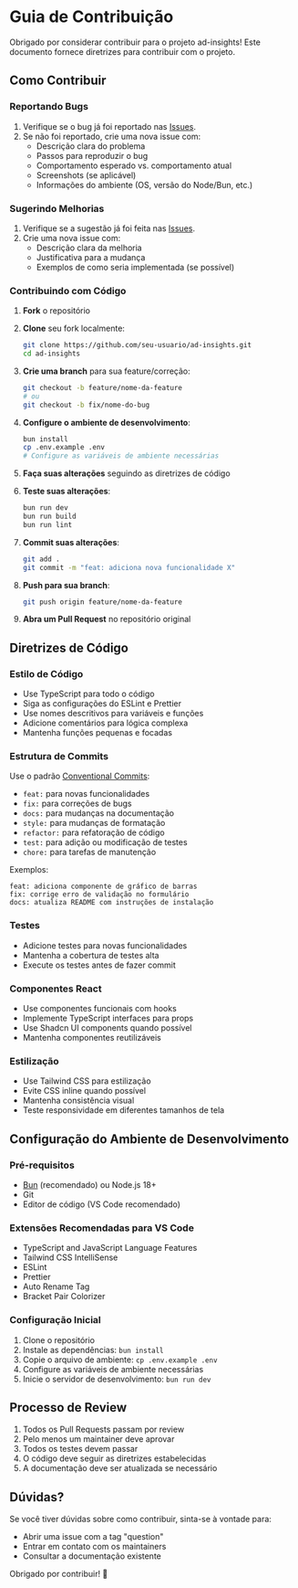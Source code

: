 # Guia de Contribuição

Obrigado por considerar contribuir para o projeto ad-insights! Este documento fornece diretrizes para contribuir com o projeto.

## Como Contribuir

### Reportando Bugs

1. Verifique se o bug já foi reportado nas [Issues](https://github.com/arkbsb/ad-insights/issues).
2. Se não foi reportado, crie uma nova issue com:
   - Descrição clara do problema
   - Passos para reproduzir o bug
   - Comportamento esperado vs. comportamento atual
   - Screenshots (se aplicável)
   - Informações do ambiente (OS, versão do Node/Bun, etc.)

### Sugerindo Melhorias

1. Verifique se a sugestão já foi feita nas [Issues](https://github.com/arkbsb/ad-insights/issues).
2. Crie uma nova issue com:
   - Descrição clara da melhoria
   - Justificativa para a mudança
   - Exemplos de como seria implementada (se possível)

### Contribuindo com Código

1. **Fork** o repositório
2. **Clone** seu fork localmente:
   ```bash
   git clone https://github.com/seu-usuario/ad-insights.git
   cd ad-insights
   ```

3. **Crie uma branch** para sua feature/correção:
   ```bash
   git checkout -b feature/nome-da-feature
   # ou
   git checkout -b fix/nome-do-bug
   ```

4. **Configure o ambiente de desenvolvimento**:
   ```bash
   bun install
   cp .env.example .env
   # Configure as variáveis de ambiente necessárias
   ```

5. **Faça suas alterações** seguindo as diretrizes de código

6. **Teste suas alterações**:
   ```bash
   bun run dev
   bun run build
   bun run lint
   ```

7. **Commit suas alterações**:
   ```bash
   git add .
   git commit -m "feat: adiciona nova funcionalidade X"
   ```

8. **Push para sua branch**:
   ```bash
   git push origin feature/nome-da-feature
   ```

9. **Abra um Pull Request** no repositório original

## Diretrizes de Código

### Estilo de Código

- Use TypeScript para todo o código
- Siga as configurações do ESLint e Prettier
- Use nomes descritivos para variáveis e funções
- Adicione comentários para lógica complexa
- Mantenha funções pequenas e focadas

### Estrutura de Commits

Use o padrão [Conventional Commits](https://www.conventionalcommits.org/):

- `feat:` para novas funcionalidades
- `fix:` para correções de bugs
- `docs:` para mudanças na documentação
- `style:` para mudanças de formatação
- `refactor:` para refatoração de código
- `test:` para adição ou modificação de testes
- `chore:` para tarefas de manutenção

Exemplos:
```
feat: adiciona componente de gráfico de barras
fix: corrige erro de validação no formulário
docs: atualiza README com instruções de instalação
```

### Testes

- Adicione testes para novas funcionalidades
- Mantenha a cobertura de testes alta
- Execute os testes antes de fazer commit

### Componentes React

- Use componentes funcionais com hooks
- Implemente TypeScript interfaces para props
- Use Shadcn UI components quando possível
- Mantenha componentes reutilizáveis

### Estilização

- Use Tailwind CSS para estilização
- Evite CSS inline quando possível
- Mantenha consistência visual
- Teste responsividade em diferentes tamanhos de tela

## Configuração do Ambiente de Desenvolvimento

### Pré-requisitos

- [Bun](https://bun.sh/) (recomendado) ou Node.js 18+
- Git
- Editor de código (VS Code recomendado)

### Extensões Recomendadas para VS Code

- TypeScript and JavaScript Language Features
- Tailwind CSS IntelliSense
- ESLint
- Prettier
- Auto Rename Tag
- Bracket Pair Colorizer

### Configuração Inicial

1. Clone o repositório
2. Instale as dependências: `bun install`
3. Copie o arquivo de ambiente: `cp .env.example .env`
4. Configure as variáveis de ambiente necessárias
5. Inicie o servidor de desenvolvimento: `bun run dev`

## Processo de Review

1. Todos os Pull Requests passam por review
2. Pelo menos um maintainer deve aprovar
3. Todos os testes devem passar
4. O código deve seguir as diretrizes estabelecidas
5. A documentação deve ser atualizada se necessário

## Dúvidas?

Se você tiver dúvidas sobre como contribuir, sinta-se à vontade para:

- Abrir uma issue com a tag "question"
- Entrar em contato com os maintainers
- Consultar a documentação existente

Obrigado por contribuir! 🚀

